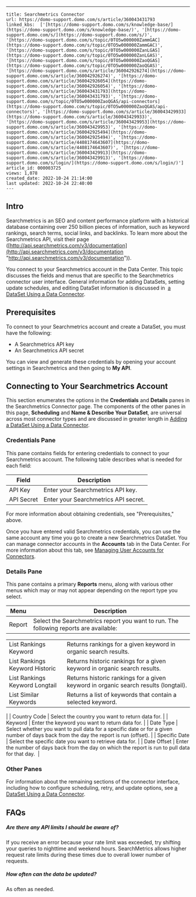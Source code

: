 ---
    title: Searchmetrics Connector
    url: https://domo-support.domo.com/s/article/360043431793
    linked_kbs:  ['[https://domo-support.domo.com/s/knowledge-base/](https://domo-support.domo.com/s/knowledge-base/)', '[https://domo-support.domo.com/s/](https://domo-support.domo.com/s/)', '[https://domo-support.domo.com/s/topic/0TO5w000000ZammGAC](https://domo-support.domo.com/s/topic/0TO5w000000ZammGAC)', '[https://domo-support.domo.com/s/topic/0TO5w000000ZanLGAS](https://domo-support.domo.com/s/topic/0TO5w000000ZanLGAS)', '[https://domo-support.domo.com/s/topic/0TO5w000000ZaoQGAS](https://domo-support.domo.com/s/topic/0TO5w000000ZaoQGAS)', '[https://domo-support.domo.com/s/article/360042926274](https://domo-support.domo.com/s/article/360042926274)', '[https://domo-support.domo.com/s/article/360042926054](https://domo-support.domo.com/s/article/360042926054)', '[https://domo-support.domo.com/s/article/360043431793](https://domo-support.domo.com/s/article/360043431793)', '[https://domo-support.domo.com/s/topic/0TO5w000000ZaoQGAS/api-connectors](https://domo-support.domo.com/s/topic/0TO5w000000ZaoQGAS/api-connectors)', '[https://domo-support.domo.com/s/article/360043429933](https://domo-support.domo.com/s/article/360043429933)', '[https://domo-support.domo.com/s/article/360043429953](https://domo-support.domo.com/s/article/360043429953)', '[https://domo-support.domo.com/s/article/360042925494](https://domo-support.domo.com/s/article/360042925494)', '[https://domo-support.domo.com/s/article/4408174643607](https://domo-support.domo.com/s/article/4408174643607)', '[https://domo-support.domo.com/s/article/360043429913](https://domo-support.domo.com/s/article/360043429913)', '[https://domo-support.domo.com/s/login/](https://domo-support.domo.com/s/login/)']
    article_id: 000003725
    views: 1,078
    created_date: 2022-10-24 21:14:00
    last updated: 2022-10-24 22:40:00
    ---



Intro
-----


Searchmetrics is an SEO and content performance platform with a historical database containing over 250 billion pieces of information, such as keyword rankings, search terms, social links, and backlinks. To learn more about the Searchmetrics API, visit their page ([http://api.searchmetrics.com/v3/documentation](http://api.searchmetrics.com/v3/documentation "http://api.searchmetrics.com/v3/documentation")).


You connect to your Searchmetrics account in the Data Center. This topic discusses the fields and menus that are specific to the Searchmetrics connector user interface. General information for adding DataSets, setting update schedules, and editing DataSet information is discussed in  [a DataSet Using a Data Connector](/s/article/360042926274 "Adding a DataSet Using a Data Connector").


Prerequisites
-------------


To connect to your Searchmetrics account and create a DataSet, you must have the following:


* A Searchmetrics API key
* An Searchmetrics API secret


You can view and generate these credentials by opening your account settings in Searchmetrics and then going to **My API**.


Connecting to Your Searchmetrics Account
----------------------------------------


This section enumerates the options in the **Credentials** and **Details** panes in the Searchmetrics Connector page. The components of the other panes in this page, **Scheduling** and **Name & Describe Your DataSet**, are universal across most connector types and are discussed in greater length in [Adding a DataSet Using a Data Connector](/s/article/360042926274 "Adding a DataSet Using a Data Connector").


### Credentials Pane


This pane contains fields for entering credentials to connect to your Searchmetrics account. The following table describes what is needed for each field:  




| Field | Description |
| --- | --- |
| API Key | Enter your Searchmetrics API key. |
| API Secret | Enter your Searchmetrics API secret. |


For more information about obtaining credentials, see "Prerequisites," above.


Once you have entered valid Searchmetrics credentials, you can use the same account any time you go to create a new Searchmetrics DataSet. You can manage connector accounts in the **Accounts** tab in the Data Center. For more information about this tab, see [Managing User Accounts for Connectors](/s/article/360042926054 "Managing User Accounts for Connectors").


### Details Pane


This pane contains a primary **Reports** menu, along with various other menus which may or may not appear depending on the report type you select.




| Menu | Description |
| --- | --- |
| Report | Select the Searchmetrics report you want to run. The following reports are available:

|  |  |
| --- | --- |
| List Rankings Keyword | Returns rankings for a given keyword in organic search results. |
| List Rankings Keyword Historic | Returns historic rankings for a given keyword in organic search results. |
| List Rankings Keyword Longtail | Returns historic rankings for a given keyword in organic search results (longtail). |
| List Similar Keywords | Returns a list of keywords that contain a selected keyword. |

 |
| Country Code | Select the country you want to return data for. |
| Keyword | Enter the keyword you want to return data for. |
| Date Type | Select whether you want to pull data for a specific date or for a given number of days back from the day the report is run (offset). |
| Specific Date | Select the specific date you want to retrieve data for. |
| Date Offset | Enter the number of days back from the day on which the report is run to pull data for that day.  |


### Other Panes


For information about the remaining sections of the connector interface, including how to configure scheduling, retry, and update options, see [a DataSet Using a Data Connector](/s/article/360042926274 "Adding a DataSet Using a Data Connector").


FAQs
----


##### Are there any API limits I should be aware of?


If you receive an error because your rate limit was exceeded, try shifting your queries to nighttime and weekend hours. SearchMetrics allows higher request rate limits during these times due to overall lower number of requests.


##### How often can the data be updated?


As often as needed.

